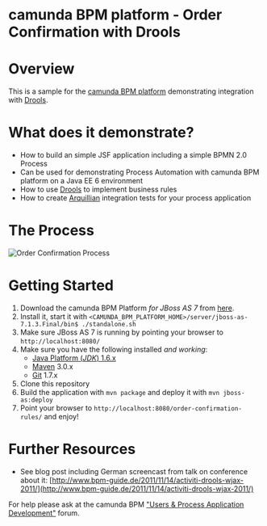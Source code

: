 camunda BPM platform - Order Confirmation with Drools
=====================================================

# Overview

This is a sample for the [camunda BPM platform](http://camunda.org/) demonstrating integration with [Drools](http://www.jboss.org/drools/).

# What does it demonstrate?

* How to build an simple JSF application including a simple BPMN 2.0 Process
* Can be used for demonstrating Process Automation with camunda BPM platform on a Java EE 6 environment
* How to use [Drools](http://www.jboss.org/drools/) to implement business rules
* How to create [Arquillian](http://arquillian.org) integration tests for your process application

# The Process

![Order Confirmation Process][1]

# Getting Started

1. Download the camunda BPM Platform *for JBoss AS 7* from [here](http://camunda.org/download.html).
1. Install it, start it with `<CAMUNDA_BPM_PLATFORM_HOME>/server/jboss-as-7.1.3.Final/bin$ ./standalone.sh`
1. Make sure JBoss AS 7 is running by pointing your browser to `http://localhost:8080/`
1. Make sure you have the following installed *and working*:
    * [Java Platform (*JDK*) 1.6.x](http://www.oracle.com/technetwork/java/javase/downloads/index.html)
    * [Maven](http://maven.apache.org/) 3.0.x
    * [Git](http://git-scm.com/) 1.7.x
1. Clone this repository
1. Build the application with `mvn package` and deploy it with `mvn jboss-as:deploy`
1. Point your browser to `http://localhost:8080/order-confirmation-rules/` and enjoy!

# Further Resources

* See blog post including German screencast from talk on conference about it: [http://www.bpm-guide.de/2011/11/14/activiti-drools-wjax-2011/](http://www.bpm-guide.de/2011/11/14/activiti-drools-wjax-2011/)

For help please ask at the camunda BPM ["Users & Process Application Development"](http://camunda.org/community/forum.html) forum.

[1]: http://cloud.github.com/downloads/plexiti/the-job-announcement-fox/the-job-announcement-showcase-splash-screen-v3.png
